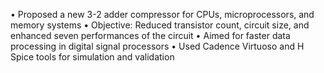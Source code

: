 •	Proposed a new 3-2 adder compressor for CPUs, microprocessors, and memory systems
•	Objective: Reduced transistor count, circuit size, and enhanced seven performances of the circuit
•	Aimed for faster data processing in digital signal processors
•	Used Cadence Virtuoso and H Spice tools for simulation and validation

